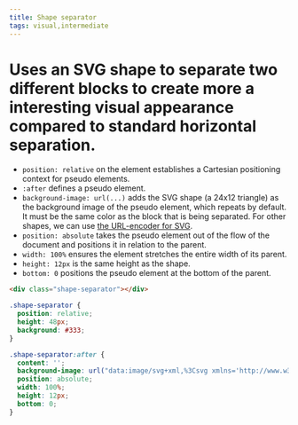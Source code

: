 ```yaml
---
title: Shape separator
tags: visual,intermediate
---
```


# Uses an SVG shape to separate two different blocks to create more a interesting visual appearance compared to standard horizontal separation.

- `position: relative` on the element establishes a Cartesian positioning context for pseudo elements.
- `:after` defines a pseudo element.
- `background-image: url(...)` adds the SVG shape (a 24x12 triangle) as the background image of the pseudo element, which repeats by default. It must be the same color as the block that is being separated. For other shapes, we can use [the URL-encoder for SVG](http://yoksel.github.io/url-encoder/).
- `position: absolute` takes the pseudo element out of the flow of the document and positions it in relation to the parent.
- `width: 100%` ensures the element stretches the entire width of its parent.
- `height: 12px` is the same height as the shape.
- `bottom: 0` positions the pseudo element at the bottom of the parent.

```html
<div class="shape-separator"></div>
```

```css
.shape-separator {
  position: relative;
  height: 48px;
  background: #333;
}

.shape-separator:after {
  content: '';
  background-image: url("data:image/svg+xml,%3Csvg xmlns='http://www.w3.org/2000/svg' viewBox='0 0 24 12'%3E%3Cpath d='m12 0l12 12h-24z' fill='%23fff'/%3E%3C/svg%3E");
  position: absolute;
  width: 100%;
  height: 12px;
  bottom: 0;
}
```
